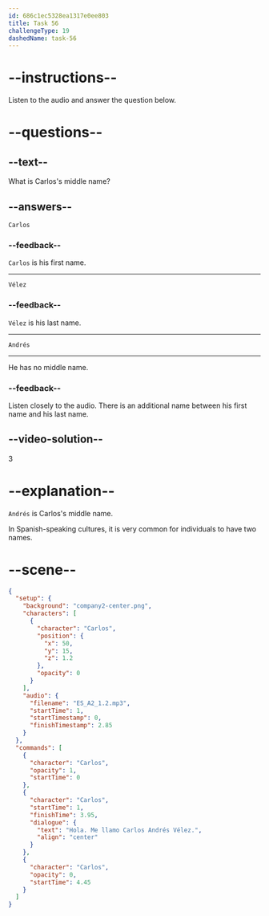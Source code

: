 ```yaml
---
id: 686c1ec5328ea1317e0ee803
title: Task 56
challengeType: 19
dashedName: task-56
---
```


<!-- (Audio) Carlos: Hola. Me llamo Carlos Andrés Vélez. -->

# --instructions--

Listen to the audio and answer the question below.

# --questions--

## --text--

What is Carlos's middle name?

## --answers--

`Carlos`

### --feedback--

`Carlos` is his first name.

---

`Vélez`

### --feedback--

`Vélez` is his last name.

---

`Andrés`

---

He has no middle name.

### --feedback--

Listen closely to the audio. There is an additional name between his first name and his last name.

## --video-solution--

3

# --explanation--

`Andrés` is Carlos's middle name. 

In Spanish-speaking cultures, it is very common for individuals to have two names.

# --scene--

```json
{
  "setup": {
    "background": "company2-center.png",
    "characters": [
      {
        "character": "Carlos",
        "position": {
          "x": 50,
          "y": 15,
          "z": 1.2
        },
        "opacity": 0
      }
    ],
    "audio": {
      "filename": "ES_A2_1.2.mp3",
      "startTime": 1,
      "startTimestamp": 0,
      "finishTimestamp": 2.85
    }
  },
  "commands": [
    {
      "character": "Carlos",
      "opacity": 1,
      "startTime": 0
    },
    {
      "character": "Carlos",
      "startTime": 1,
      "finishTime": 3.95,
      "dialogue": {
        "text": "Hola. Me llamo Carlos Andrés Vélez.",
        "align": "center"
      }
    },
    {
      "character": "Carlos",
      "opacity": 0,
      "startTime": 4.45
    }
  ]
}
```
